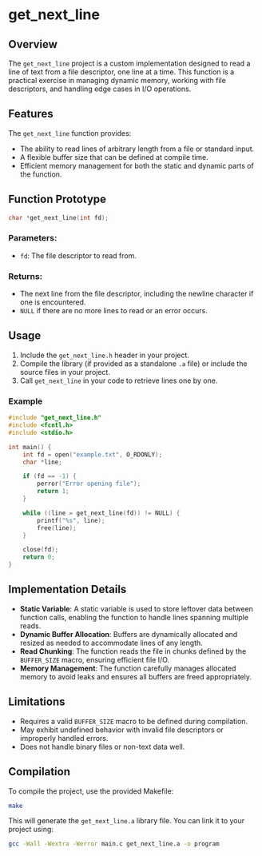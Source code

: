 # get_next_line

## Overview
The `get_next_line` project is a custom implementation designed to read a line of text from a file descriptor, one line at a time. This function is a practical exercise in managing dynamic memory, working with file descriptors, and handling edge cases in I/O operations.

## Features
The `get_next_line` function provides:

- The ability to read lines of arbitrary length from a file or standard input.
- A flexible buffer size that can be defined at compile time.
- Efficient memory management for both the static and dynamic parts of the function.

## Function Prototype
```c
char *get_next_line(int fd);
```

### Parameters:
- `fd`: The file descriptor to read from.

### Returns:
- The next line from the file descriptor, including the newline character if one is encountered.
- `NULL` if there are no more lines to read or an error occurs.

## Usage
1. Include the `get_next_line.h` header in your project.
2. Compile the library (if provided as a standalone `.a` file) or include the source files in your project.
3. Call `get_next_line` in your code to retrieve lines one by one.

### Example
```c
#include "get_next_line.h"
#include <fcntl.h>
#include <stdio.h>

int main() {
    int fd = open("example.txt", O_RDONLY);
    char *line;

    if (fd == -1) {
        perror("Error opening file");
        return 1;
    }

    while ((line = get_next_line(fd)) != NULL) {
        printf("%s", line);
        free(line);
    }

    close(fd);
    return 0;
}
```

## Implementation Details
- **Static Variable**: A static variable is used to store leftover data between function calls, enabling the function to handle lines spanning multiple reads.
- **Dynamic Buffer Allocation**: Buffers are dynamically allocated and resized as needed to accommodate lines of any length.
- **Read Chunking**: The function reads the file in chunks defined by the `BUFFER_SIZE` macro, ensuring efficient file I/O.
- **Memory Management**: The function carefully manages allocated memory to avoid leaks and ensures all buffers are freed appropriately.

## Limitations
- Requires a valid `BUFFER_SIZE` macro to be defined during compilation.
- May exhibit undefined behavior with invalid file descriptors or improperly handled errors.
- Does not handle binary files or non-text data well.

## Compilation
To compile the project, use the provided Makefile:

```bash
make
```

This will generate the `get_next_line.a` library file. You can link it to your project using:

```bash
gcc -Wall -Wextra -Werror main.c get_next_line.a -o program
```


